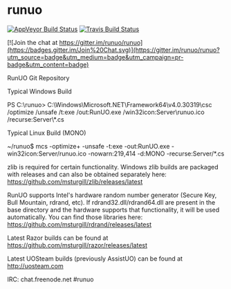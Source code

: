 runuo
=====

[![AppVeyor Build Status](https://ci.appveyor.com/api/projects/status/4tjo91e4qotjtsgq?svg=true)](https://ci.appveyor.com/project/ms/runuo) [![Travis Build Status](https://travis-ci.org/runuo/runuo.svg)](https://travis-ci.org/runuo/runuo)

[![Join the chat at https://gitter.im/runuo/runuo](https://badges.gitter.im/Join%20Chat.svg)](https://gitter.im/runuo/runuo?utm_source=badge&utm_medium=badge&utm_campaign=pr-badge&utm_content=badge)

RunUO Git Repository

Typical Windows Build

PS C:\runuo> C:\Windows\Microsoft.NET\Framework64\v4.0.30319\csc /optimize /unsafe /t:exe /out:RunUO.exe /win32icon:Server\runuo.ico /recurse:Server\\*.cs


Typical Linux Build (MONO)

~/runuo$ mcs -optimize+ -unsafe -t:exe -out:RunUO.exe -win32icon:Server/runuo.ico -nowarn:219,414 -d:MONO -recurse:Server/*.cs


zlib is required for certain functionality. Windows zlib builds are packaged with releases and can also be obtained separately here: https://github.com/msturgill/zlib/releases/latest

RunUO supports Intel's hardware random number generator (Secure Key, Bull Mountain, rdrand, etc). If rdrand32.dll/rdrand64.dll are present in the base directory and the hardware supports that functionality, it will be used automatically. You can find those libraries here: https://github.com/msturgill/rdrand/releases/latest

Latest Razor builds can be found at https://github.com/msturgill/razor/releases/latest

Latest UOSteam builds (previously AssistUO) can be found at http://uosteam.com

IRC: chat.freenode.net #runuo
